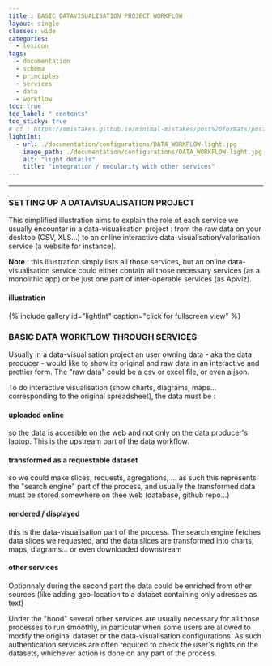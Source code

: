 ```yaml
---
title : BASIC DATAVISUALISATION PROJECT WORKFLOW
layout: single
classes: wide
categories:
  - lexicon
tags:
  - documentation
  - schema
  - principles
  - services
  - data
  - workflow
toc: true
toc_label: " contents"
toc_sticky: true
# cf : https://mmistakes.github.io/minimal-mistakes/post%20formats/post-gallery/
lightInt:
  - url: ./documentation/configurations/DATA_WORKFLOW-light.jpg
    image_path: ./documentation/configurations/DATA_WORKFLOW-light.jpg
    alt: "light details"
    title: "integration / modularity with other services"
---
```


------

### SETTING UP A DATAVISUALISATION PROJECT

This simplified illustration aims to explain the role of each service we usually encounter in a data-visualisation project : from the raw data on your desktop (CSV, XLS...) to an online interactive data-visualisation/valorisation service (a website for instance).


**Note** : this illustration simply lists all those services, but an online data-visualisation service could either contain all those necessary services (as a monolithic app) or be just one part of inter-operable services (as Apiviz).

#### illustration

{% include gallery id="lightInt" caption="click for fullscreen view" %}


### BASIC DATA WORKFLOW THROUGH SERVICES

Usually in a data-visualisation project an user owning data - aka the data producer - would like to show its original and raw data in an interactive and prettier form. The "raw data" could be a csv or excel file, or even a json.

To do interactive visualisation (show charts, diagrams, maps... corresponding to the original spreadsheet), the data must be :

#### uploaded online

so the data is accesible on the web and not only on the data producer's laptop. This is the upstream part of the data workflow.

#### transformed as a requestable dataset

so we could make slices, requests, agregations, ... as such this represents the "search engine" part of the process, and usually the transformed data must be stored somewhere on thee web (database, github repo...)

#### rendered / displayed

this is the data-visualisation part of the process. The search engine fetches data slices we requested, and the data slices are transformed into charts, maps, diagrams... or even downloaded downstream

#### other services

Optionnaly during the second part the data could be enriched from other sources (like adding geo-location to a dataset containing only adresses as text)

Under the "hood" several other services are usually necessary for all those processes to run smoothly, in particular when some users are allowed to modify the original dataset or the data-visualisation configurations. As such authentication services are often required to check the user's rights on the datasets, whichever action is done on any part of the process.
